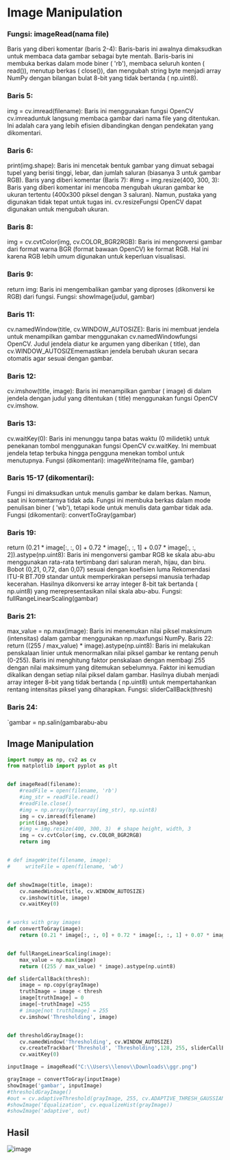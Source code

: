 # Image Manipulation

### Fungsi: imageRead(nama file)

Baris yang diberi komentar (baris 2-4):
Baris-baris ini awalnya dimaksudkan untuk membaca data gambar sebagai byte mentah. Baris-baris ini membuka berkas dalam mode biner ( 'rb'), membaca seluruh konten ( read()), menutup berkas ( close()), dan mengubah string byte menjadi array NumPy dengan bilangan bulat 8-bit yang tidak bertanda ( np.uint8).
### Baris 5:
img = cv.imread(filename): Baris ini menggunakan fungsi OpenCV cv.imreaduntuk langsung membaca gambar dari nama file yang ditentukan. Ini adalah cara yang lebih efisien dibandingkan dengan pendekatan yang dikomentari.
### Baris 6:
print(img.shape): Baris ini mencetak bentuk gambar yang dimuat sebagai tupel yang berisi tinggi, lebar, dan jumlah saluran (biasanya 3 untuk gambar RGB).
Baris yang diberi komentar (Baris 7):
#img = img.resize(400, 300, 3): Baris yang diberi komentar ini mencoba mengubah ukuran gambar ke ukuran tertentu (400x300 piksel dengan 3 saluran). Namun, pustaka yang digunakan tidak tepat untuk tugas ini. cv.resizeFungsi OpenCV dapat digunakan untuk mengubah ukuran.
### Baris 8:
img = cv.cvtColor(img, cv.COLOR_BGR2RGB): Baris ini mengonversi gambar dari format warna BGR (format bawaan OpenCV) ke format RGB. Hal ini karena RGB lebih umum digunakan untuk keperluan visualisasi.
### Baris 9:
return img: Baris ini mengembalikan gambar yang diproses (dikonversi ke RGB) dari fungsi.
Fungsi: showImage(judul, gambar)

### Baris 11:
cv.namedWindow(title, cv.WINDOW_AUTOSIZE): Baris ini membuat jendela untuk menampilkan gambar menggunakan cv.namedWindowfungsi OpenCV. Judul jendela diatur ke argumen yang diberikan ( title), dan cv.WINDOW_AUTOSIZEmemastikan jendela berubah ukuran secara otomatis agar sesuai dengan gambar.
### Baris 12:
cv.imshow(title, image): Baris ini menampilkan gambar ( image) di dalam jendela dengan judul yang ditentukan ( title) menggunakan fungsi OpenCV cv.imshow.
### Baris 13:
cv.waitKey(0): Baris ini menunggu tanpa batas waktu (0 milidetik) untuk penekanan tombol menggunakan fungsi OpenCV cv.waitKey. Ini membuat jendela tetap terbuka hingga pengguna menekan tombol untuk menutupnya.
Fungsi (dikomentari): imageWrite(nama file, gambar)

### Baris 15-17 (dikomentari):
Fungsi ini dimaksudkan untuk menulis gambar ke dalam berkas. Namun, saat ini komentarnya tidak ada. Fungsi ini membuka berkas dalam mode penulisan biner ( 'wb'), tetapi kode untuk menulis data gambar tidak ada.
Fungsi (dikomentari): convertToGray(gambar)

### Baris 19:
return (0.21 * image[:, :, 0] + 0.72 * image[:, :, 1] + 0.07 * image[:, :, 2]).astype(np.uint8): Baris ini mengonversi gambar RGB ke skala abu-abu menggunakan rata-rata tertimbang dari saluran merah, hijau, dan biru. Bobot (0,21, 0,72, dan 0,07) sesuai dengan koefisien luma Rekomendasi ITU-R BT.709 standar untuk memperkirakan persepsi manusia terhadap kecerahan. Hasilnya dikonversi ke array integer 8-bit tak bertanda ( np.uint8) yang merepresentasikan nilai skala abu-abu.
Fungsi: fullRangeLinearScaling(gambar)

### Baris 21:
max_value = np.max(image): Baris ini menemukan nilai piksel maksimum (intensitas) dalam gambar menggunakan np.maxfungsi NumPy.
Baris 22:
return ((255 / max_value) * image).astype(np.uint8): Baris ini melakukan penskalaan linier untuk menormalkan nilai piksel gambar ke rentang penuh (0-255). Baris ini menghitung faktor penskalaan dengan membagi 255 dengan nilai maksimum yang ditemukan sebelumnya. Faktor ini kemudian dikalikan dengan setiap nilai piksel dalam gambar. Hasilnya diubah menjadi array integer 8-bit yang tidak bertanda ( np.uint8) untuk mempertahankan rentang intensitas piksel yang diharapkan.
Fungsi: sliderCallBack(thresh)

### Baris 24:
`gambar = np.salin(gambarabu-abu

## Image Manipulation
```python
import numpy as np, cv2 as cv
from matplotlib import pyplot as plt


def imageRead(filename):
    #readFile = open(filename, 'rb')
    #img_str = readFile.read()
    #readFile.close()
    #img = np.array(bytearray(img_str), np.uint8)
    img = cv.imread(filename)
    print(img.shape)
    #img = img.resize(400, 300, 3)  # shape height, width, 3
    img = cv.cvtColor(img, cv.COLOR_BGR2RGB)
    return img


# def imageWrite(filename, image):
#     writeFile = open(filename, 'wb')


def showImage(title, image):
    cv.namedWindow(title, cv.WINDOW_AUTOSIZE)
    cv.imshow(title, image)
    cv.waitKey(0)


# works with gray images
def convertToGray(image):
    return (0.21 * image[:, :, 0] + 0.72 * image[:, :, 1] + 0.07 * image[:, :, 2]).astype(np.uint8)


def fullRangeLinearScaling(image):
    max_value = np.max(image)
    return ((255 / max_value) * image).astype(np.uint8)

def sliderCallBack(thresh):
    image = np.copy(grayImage)
    truthImage = image < thresh
    image[truthImage] = 0
    image[~truthImage] =255
    # image[not truthImage] = 255
    cv.imshow('Thresholding', image)


def thresholdGrayImage():
    cv.namedWindow('Thresholding', cv.WINDOW_AUTOSIZE)
    cv.createTrackbar('Threshold', 'Thresholding',128, 255, sliderCallBack)
    cv.waitKey(0)

inputImage = imageRead("C:\\Users\\lenov\\Downloads\\ggr.png")

grayImage = convertToGray(inputImage)
showImage('gambar', inputImage)
#thresholdGrayImage()
#out = cv.adaptiveThreshold(grayImage, 255, cv.ADAPTIVE_THRESH_GAUSSIAN_C, cv.THRESH_BINARY,7,2)
#showImage('Equalization', cv.equalizeHist(grayImage))
#showImage('adaptive', out)
```
## Hasil
![image](https://github.com/user-attachments/assets/c33fa1f4-1bc5-41e9-a64e-8b72c3f4fd50)
